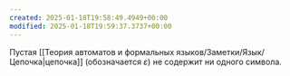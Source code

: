 ```yaml
---
created: 2025-01-18T19:58:49.4949+00:00
modified: 2025-01-18T19:59:37.3737+00:00
---
```

Пустая [[Теория автоматов и формальных языков/Заметки/Язык/Цепочка|цепочка]] (обозначается $\varepsilon$) не содержит ни одного символа.